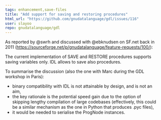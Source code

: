 ```yaml
---
tags: enhancement,save-files
title: "Add support for saving and restoring procedures"
html_url: "https://github.com/gnudatalanguage/gdl/issues/116"
user: slayoo
repo: gnudatalanguage/gdl
---
```


As reported by @swrh and discussed with @ebknudsen on SF.net back in 2011 (https://sourceforge.net/p/gnudatalanguage/feature-requests/100/):

The current implementation of SAVE and RESTORE procedures supports saving variables only. IDL allows to save also procedures.

To summarise the discussion (also the one with Marc during the GDL workshop in Paris):
- binary compatibility with IDL is not attainable by design, and is not an aim,
- the key rationale is the potential speed gain due to the option of skipping lengthy compilation of large codebases (effectively, this could be a similar mechanism as the one in Python that produces .pyc files),
- it would be needed to serialise the ProgNode instances.